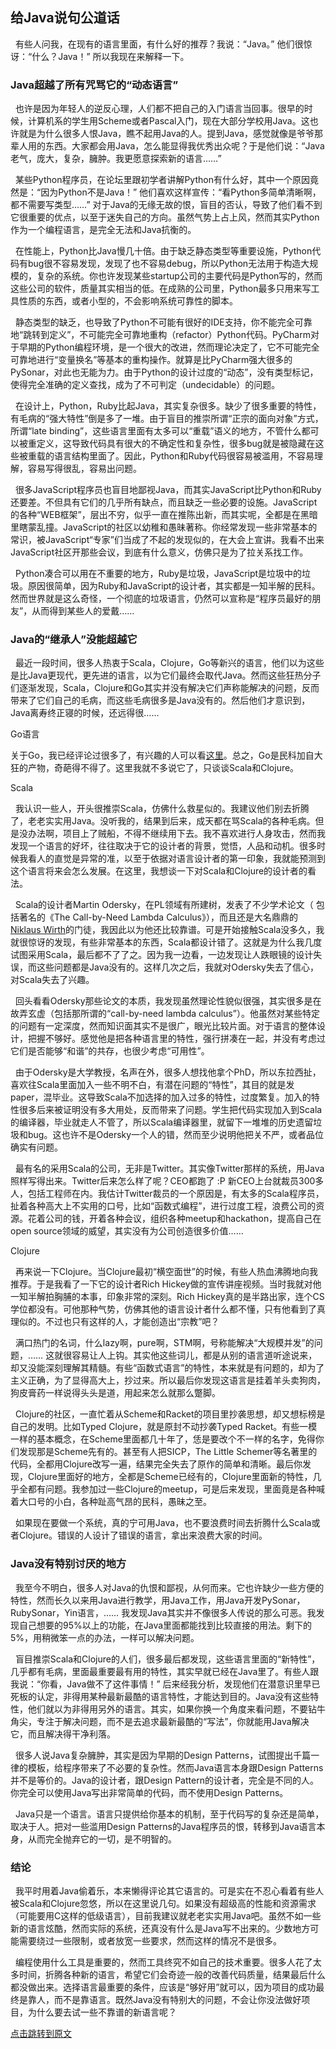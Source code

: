 ## 给Java说句公道话

&nbsp;&nbsp;有些人问我，在现有的语言里面，有什么好的推荐？我说：“Java。” 他们很惊讶：“什么？Java！” 所以我现在来解释一下。

### Java超越了所有咒骂它的“动态语言”

&nbsp;&nbsp;也许是因为年轻人的逆反心理，人们都不把自己的入门语言当回事。很早的时候，计算机系的学生用Scheme或者Pascal入门，现在大部分学校用Java。这也许就是为什么很多人恨Java，瞧不起用Java的人。提到Java，感觉就像是爷爷那辈人用的东西。大家都会用Java，怎么能显得我优秀出众呢？于是他们说：“Java老气，庞大，复杂，臃肿。我更愿意探索新的语言……”  

&nbsp;&nbsp;某些Python程序员，在论坛里跟初学者讲解Python有什么好，其中一个原因竟然是：“因为Python不是Java！” 他们喜欢这样宣传：“看Python多简单清晰啊，都不需要写类型……” 对于Java的无缘无故的恨，盲目的否认，导致了他们看不到它很重要的优点，以至于迷失自己的方向。虽然气势上占上风，然而其实Python作为一个编程语言，是完全无法和Java抗衡的。

&nbsp;&nbsp;在性能上，Python比Java慢几十倍。由于缺乏静态类型等重要设施，Python代码有bug很不容易发现，发现了也不容易debug，所以Python无法用于构造大规模的，复杂的系统。你也许发现某些startup公司的主要代码是Python写的，然而这些公司的软件，质量其实相当的低。在成熟的公司里，Python最多只用来写工具性质的东西，或者小型的，不会影响系统可靠性的脚本。

&nbsp;&nbsp;静态类型的缺乏，也导致了Python不可能有很好的IDE支持，你不能完全可靠地“跳转到定义”，不可能完全可靠地重构（refactor）Python代码。PyCharm对于早期的Python编程环境，是一个很大的改进，然而理论决定了，它不可能完全可靠地进行“变量换名”等基本的重构操作。就算是比PyCharm强大很多的PySonar，对此也无能为力。由于Python的设计过度的“动态”，没有类型标记，使得完全准确的定义查找，成为了不可判定（undecidable）的问题。

&nbsp;&nbsp;在设计上，Python，Ruby比起Java，其实复杂很多。缺少了很多重要的特性，有毛病的“强大特性”倒是多了一堆。由于盲目的推崇所谓“正宗的面向对象”方式，所谓“late binding”，这些语言里面有太多可以“重载”语义的地方，不管什么都可以被重定义，这导致代码具有很大的不确定性和复杂性，很多bug就是被隐藏在这些被重载的语言结构里面了。因此，Python和Ruby代码很容易被滥用，不容易理解，容易写得很乱，容易出问题。

&nbsp;&nbsp;很多JavaScript程序员也盲目地鄙视Java，而其实JavaScript比Python和Ruby还要差。不但具有它们的几乎所有缺点，而且缺乏一些必要的设施。JavaScript的各种“WEB框架”，层出不穷，似乎一直在推陈出新，而其实呢，全都是在黑暗里瞎蒙乱撞。JavaScript的社区以幼稚和愚昧著称。你经常发现一些非常基本的常识，被JavaScript“专家”们当成了不起的发现似的，在大会上宣讲。我看不出来JavaScript社区开那些会议，到底有什么意义，仿佛只是为了拉关系找工作。

&nbsp;&nbsp;Python凑合可以用在不重要的地方，Ruby是垃圾，JavaScript是垃圾中的垃圾。原因很简单，因为Ruby和JavaScript的设计者，其实都是一知半解的民科。然而世界就是这么奇怪，一个彻底的垃圾语言，仍然可以宣称是“程序员最好的朋友”，从而得到某些人的爱戴……

### Java的“继承人”没能超越它

&nbsp;&nbsp;最近一段时间，很多人热衷于Scala，Clojure，Go等新兴的语言，他们以为这些是比Java更现代，更先进的语言，以为它们最终会取代Java。然而这些狂热分子们逐渐发现，Scala，Clojure和Go其实并没有解决它们声称能解决的问题，反而带来了它们自己的毛病，而这些毛病很多是Java没有的。然后他们才意识到，Java离寿终正寝的时候，还远得很……  

Go语言  

关于Go，我已经评论过很多了，有兴趣的人可以看<a href="http://www.yinwang.org/blog-cn/2014/04/18/golang" target="_blank">这里</a>。总之，Go是民科加自大狂的产物，奇葩得不得了。这里我就不多说它了，只谈谈Scala和Clojure。

Scala

&nbsp;&nbsp;我认识一些人，开头很推崇Scala，仿佛什么救星似的。我建议他们别去折腾了，老老实实用Java。没听我的，结果到后来，成天都在骂Scala的各种毛病。但是没办法啊，项目上了贼船，不得不继续用下去。我不喜欢进行人身攻击，然而我发现一个语言的好坏，往往取决于它的设计者的背景，觉悟，人品和动机。很多时候我看人的直觉是异常的准，以至于依据对语言设计者的第一印象，我就能预测到这个语言将来会怎么发展。在这里，我想谈一下对Scala和Clojure的设计者的看法。  

&nbsp;&nbsp;Scala的设计者Martin Odersky，在PL领域有所建树，发表了不少学术论文（ 包括著名的《The Call-by-Need Lambda Calculus》），而且还是大名鼎鼎的<a href="https://en.wikipedia.org/wiki/Niklaus_Wirth" target="_blank">Niklaus Wirth</a>的门徒，我因此以为他还比较靠谱。可是开始接触Scala没多久，我就很惊讶的发现，有些非常基本的东西，Scala都设计错了。这就是为什么我几度试图采用Scala，最后都不了了之。因为我一边看，一边发现让人跌眼镜的设计失误，而这些问题都是Java没有的。这样几次之后，我就对Odersky失去了信心，对Scala失去了兴趣。  

&nbsp;&nbsp;回头看看Odersky那些论文的本质，我发现虽然理论性貌似很强，其实很多是在故弄玄虚（包括那所谓的“call-by-need lambda calculus”）。他虽然对某些特定的问题有一定深度，然而知识面其实不是很广，眼光比较片面。对于语言的整体设计，把握不够好。感觉他是把各种语言里的特性，强行拼凑在一起，并没有考虑过它们是否能够“和谐”的共存，也很少考虑“可用性”。  

&nbsp;&nbsp;由于Odersky是大学教授，名声在外，很多人想找他拿个PhD，所以东拉西扯，喜欢往Scala里面加入一些不明不白，有潜在问题的“特性”，其目的就是发paper，混毕业。这导致Scala不加选择的加入过多的特性，过度繁复。加入的特性很多后来被证明没有多大用处，反而带来了问题。学生把代码实现加入到Scala的编译器，毕业就走人不管了，所以Scala编译器里，就留下一堆堆的历史遗留垃圾和bug。这也许不是Odersky一个人的错，然而至少说明他把关不严，或者品位确实有问题。  

&nbsp;&nbsp;最有名的采用Scala的公司，无非是Twitter。其实像Twitter那样的系统，用Java照样写得出来。Twitter后来怎么样了呢？CEO都跑了 :P 新CEO上台就裁员300多人，包括工程师在内。我估计Twitter裁员的一个原因是，有太多的Scala程序员，扯着各种高大上不实用的口号，比如“函数式编程”，进行过度工程，浪费公司的资源。花着公司的钱，开着各种会议，组织各种meetup和hackathon，提高自己在open source领域的威望，其实没有为公司创造很多价值……  

Clojure  

&nbsp;&nbsp;再来说一下Clojure。当Clojure最初“横空面世”的时候，有些人热血沸腾地向我推荐。于是我看了一下它的设计者Rich Hickey做的宣传讲座视频。当时我就对他一知半解拍胸脯的本事，印象非常的深刻。Rich Hickey真的是半路出家，连个CS学位都没有。可他那种气势，仿佛其他的语言设计者什么都不懂，只有他看到了真理似的。不过也只有这样的人，才能创造出“宗教”吧？  

&nbsp;&nbsp;满口热门的名词，什么lazy啊，pure啊，STM啊，号称能解决“大规模并发”的问题，…… 这就很容易让人上钩。其实他这些词儿，都是从别的语言道听途说来，却又没能深刻理解其精髓。有些“函数式语言”的特性，本来就是有问题的，却为了主义正确，为了显得高大上，抄过来。所以最后你发现这语言是挂着羊头卖狗肉，狗皮膏药一样说得头头是道，用起来怎么就那么蹩脚。

&nbsp;&nbsp;Clojure的社区，一直忙着从Scheme和Racket的项目里抄袭思想，却又想标榜是自己的发明。比如Typed Clojure，就是原封不动抄袭Typed Racket。有些一模一样的基本概念，在Scheme里面都几十年了，恁是要改个不一样的名字，免得你们发现那是Scheme先有的。甚至有人把SICP，The Little Schemer等名著里的代码，全都用Clojure改写一遍，结果完全失去了原作的简单和清晰。最后你发现，Clojure里面好的地方，全都是Scheme已经有的，Clojure里面新的特性，几乎全都有问题。我参加过一些Clojure的meetup，可是后来发现，里面竟是各种喊着大口号的小白，各种趾高气昂的民科，愚昧之至。  

&nbsp;&nbsp;如果现在要做一个系统，真的宁可用Java，也不要浪费时间去折腾什么Scala或者Clojure。错误的人设计了错误的语言，拿出来浪费大家的时间。

### Java没有特别讨厌的地方

&nbsp;&nbsp;我至今不明白，很多人对Java的仇恨和鄙视，从何而来。它也许缺少一些方便的特性，然而长久以来用Java进行教学，用Java工作，用Java开发PySonar，RubySonar，Yin语言，…… 我发现Java其实并不像很多人传说的那么可恶。我发现自己想要的95%以上的功能，在Java里面都能找到比较直接的用法。剩下的5%，用稍微笨一点的办法，一样可以解决问题。

&nbsp;&nbsp;盲目推崇Scala和Clojure的人们，很多最后都发现，这些语言里面的“新特性”，几乎都有毛病，里面最重要最有用的特性，其实早就已经在Java里了。有些人跟我说：“你看，Java做不了这件事情！” 后来经我分析，发现他们在潜意识里早已死板的认定，非得用某种最新最酷的语言特性，才能达到目的。Java没有这些特性，他们就以为非得用另外的语言。其实，如果你换一个角度来看问题，不要钻牛角尖，专注于解决问题，而不是去追求最新最酷的“写法”，你就能用Java解决它，而且解决得干净利落。

&nbsp;&nbsp;很多人说Java复杂臃肿，其实是因为早期的Design Patterns，试图提出千篇一律的模板，给程序带来了不必要的复杂性。然而Java语言本身跟Design Patterns并不是等价的。Java的设计者，跟Design Pattern的设计者，完全是不同的人。你完全可以使用Java写出非常简单的代码，而不使用Design Patterns。

&nbsp;&nbsp;Java只是一个语言。语言只提供给你基本的机制，至于代码写的复杂还是简单，取决于人。把对一些滥用Design Patterns的Java程序员的恨，转移到Java语言本身，从而完全抛弃它的一切，是不明智的。  

### 结论

&nbsp;&nbsp;我平时用着Java偷着乐，本来懒得评论其它语言的。可是实在不忍心看着有些人被Scala和Clojure忽悠，所以在这里说几句。如果没有超级高的性能和资源需求（可能要用C这样的低级语言），目前我建议就老老实实用Java吧。虽然不如一些新的语言炫酷，然而实际的系统，还真没有什么是Java写不出来的。少数地方可能需要绕过一些限制，或者放宽一些要求，然而这样的情况不是很多。

&nbsp;&nbsp;编程使用什么工具是重要的，然而工具终究不如自己的技术重要。很多人花了太多时间，折腾各种新的语言，希望它们会奇迹一般的改善代码质量，结果最后什么都没做出来。选择语言最重要的条件，应该是“够好用”就可以，因为项目的成功最终是靠人，而不是靠语言。既然Java没有特别大的问题，不会让你没法做好项目，为什么要去试一些不靠谱的新语言呢？

<a href="http://www.yinwang.org/blog-cn/2016/01/18/java" target="_blank">点击跳转到原文</a>